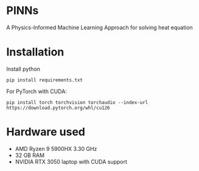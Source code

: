 # PINNs
A Physics-Informed Machine Learning Approach for solving heat equation

# Installation
Install python
```
pip install requirements.txt
```
For PyTorch with CUDA:

```
pip install torch torchvision torchaudio --index-url https://download.pytorch.org/whl/cu126
```

# Hardware used

- AMD Ryzen 9 5900HX 3.30 GHz
- 32 GB RAM
- NVIDIA RTX 3050 laptop with CUDA support
